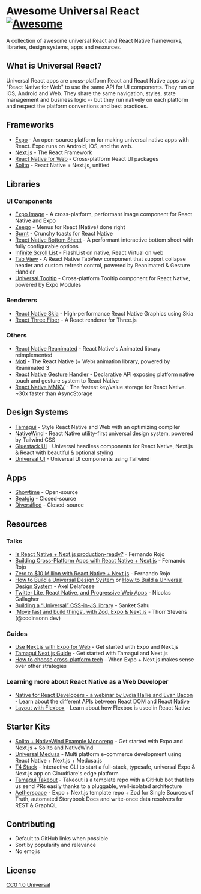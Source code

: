 # Awesome Universal React [![Awesome](https://awesome.re/badge.svg)](https://awesome.re)

A collection of awesome universal React and React Native frameworks, libraries, design systems, apps and resources.

## What is Universal React?

Universal React apps are cross-platform React and React Native apps using "React
Native for Web" to use the same API for UI components. They run on iOS, Android and Web. They share the same navigation, styles, state management and business logic -- but they run natively on each platform and respect the platform conventions and best practices.

<!--
- [Frameworks](#frameworks)
- [Libraries](#libraries)
- [Design Systems](#design-systems)
- [Apps](#apps)
- [Resources](#resources)
- [Starter Kits](#starter-kits)
- [Contributing](#contributing)
- [License](#license)
-->

## Frameworks

- [Expo](https://github.com/expo/expo) - An open-source platform for making universal native apps with React. Expo runs on Android, iOS, and the web.
- [Next.js](https://github.com/vercel/next.js/tree/canary/examples/with-react-native-web) - The React Framework
- [React Native for Web](https://github.com/necolas/react-native-web) - Cross-platform React UI packages
- [Solito](https://github.com/nandorojo/solito) - React Native + Next.js, unified

## Libraries

### UI Components

- [Expo Image](https://github.com/expo/expo/tree/sdk-49/packages/expo-image) - A cross-platform, performant image component for React Native and Expo
- [Zeego](https://github.com/nandorojo/zeego) - Menus for React (Native) done right
- [Burnt](https://github.com/nandorojo/burnt) - Crunchy toasts for React Native
- [React Native Bottom Sheet](https://github.com/gorhom/react-native-bottom-sheet) - A performant interactive bottom sheet with fully configurable options
- [Infinite Scroll List](https://github.com/showtime-xyz/showtime-frontend/tree/staging/packages/design-system/infinite-scroll-list) - FlashList on native, React Virtual on web
- [Tab View](https://github.com/showtime-xyz/showtime-tab-view) - A React Native TabView component that support collapse header and custom refresh control, powered by Reanimated & Gesture Handler
- [Universal Tooltip](https://github.com/alantoa/universal-tooltip) - Cross-platform Tooltip component for React Native, powered by Expo Modules

### Renderers

- [React Native Skia](https://github.com/shopify/react-native-skia) - High-performance React Native Graphics using Skia
- [React Three Fiber](https://github.com/pmndrs/react-three-fiber) - A React renderer for Three.js

### Others

- [React Native Reanimated](https://github.com/software-mansion/react-native-reanimated) - React Native's Animated library reimplemented
- [Moti](https://github.com/nandorojo/moti) - The React Native (+ Web) animation library, powered by Reanimated 3
- [React Native Gesture Handler](https://github.com/software-mansion/react-native-gesture-handler) - Declarative API exposing platform native touch and gesture system to React Native
- [React Native MMKV](https://github.com/mrousavy/react-native-mmkv) - The fastest key/value storage for React Native. ~30x faster than AsyncStorage

## Design Systems

- [Tamagui](https://github.com/tamagui/tamagui) - Style React Native and Web with an optimizing compiler
- [NativeWind](https://github.com/marklawlor/nativewind) - React Native utility-first universal design system, powered by Tailwind CSS
- [Gluestack UI](https://github.com/gluestack/gluestack-ui) - Universal headless components for React Native, Next.js & React with beautiful & optional styling
- [Universal UI](https://github.com/showtime-xyz/showtime-frontend/tree/staging/packages/design-system) - Universal UI components using Tailwind

## Apps

- [Showtime](https://github.com/showtime-xyz/showtime-frontend) - Open-source
- [Beatgig](https://beatgig.com) - Closed-source
- [Diversified](https://www.diversified.fi) - Closed-source

## Resources

### Talks

- [Is React Native + Next.js production-ready?](https://www.youtube.com/watch?v=H1gSWXA3qfw) - Fernando Rojo
- [Building Cross-Platform Apps with React Native + Next.js](https://www.youtube.com/watch?v=0FfvIuSouTU) - Fernando Rojo
- [Zero to $10 Million with React Native + Next.js](https://www.youtube.com/watch?v=0lnbdRweJtA) - Fernando Rojo
- [How to Build a Universal Design System](https://www.youtube.com/watch?v=sy4bRqMrGjc) or [How to Build a Universal Design System](https://www.youtube.com/watch?v=CDl3EH3vUHA) - Axel Delafosse
- [Twitter Lite, React Native, and Progressive Web Apps](https://www.youtube.com/watch?v=tFFn39lLO-U) - Nicolas Gallagher
- [Building a “Universal” CSS-in-JS library](https://www.youtube.com/watch?v=EFTCeK8aXTU&list=PLzIvgYYDQbH5D8y_M3bCz68qnsAZKgntN&index=32) - Sanket Sahu
- ['Move fast and build things', with Zod, Expo & Next.js](https://www.youtube.com/live/njhgS-erQbo?si=qM1kygQjQSFL-GiJ&t=13) - Thorr Stevens (@codinsonn.dev)

### Guides

- [Use Next.js with Expo for Web](https://docs.expo.dev/guides/using-nextjs) - Get started with Expo and Next.js
- [Tamagui Next.js Guide](https://tamagui.dev/docs/guides/next-js) - Get started with Tamagui and Next.js
- [How to choose cross-platform tech](https://dev.to/codinsonn/why-use-react-native-over-flutter-a-recap-57b0) - When Expo + Next.js makes sense over other strategies

### Learning more about React Native as a Web Developer

- [Native for React Developers - a webinar by Lydia Hallie and Evan Bacon](https://www.youtube.com/watch?v=_wDCFCnxMrU) - Learn about the different APIs between React DOM and React Native
- [Layout with Flexbox](https://reactnative.dev/docs/flexbox) - Learn about how Flexbox is used in React Native

## Starter Kits

- [Solito + NativeWind Example Monorepo](https://github.com/nandorojo/solito/tree/master/example-monorepos/with-tailwind) - Get started with Expo and Next.js + Solito and NativeWind
- [Universal Medusa](https://github.com/bidah/universal-medusa) - Multi platform e-commerce development using React Native + Next.js + Medusa.js
- [T4 Stack](https://github.com/timothymiller/t4-app) - Interactive CLI to start a full-stack, typesafe, universal Expo & Next.js app on Cloudflare's edge platform
- [Tamagui Takeout](https://tamagui.dev/takeout) - Takeout is a template repo with a GitHub bot that lets us send PRs easily thanks to a pluggable, well-isolated architecture
- [Aetherspace](https://github.com/Aetherspace/green-stack-starter-demo#readme) - Expo + Next.js template repo + Zod for Single Sources of Truth, automated Storybook Docs and write-once data resolvers for REST & GraphQL

## Contributing

- Default to GitHub links when possible
- Sort by popularity and relevance
- No emojis

## License

[CC0 1.0 Universal](LICENSE)
